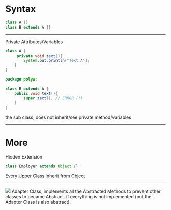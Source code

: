 
# Syntax
```java
class A {}
class B extends A {}
```

---
Private Attributes/Variables
```java
class A {  
     private void text(){  
        System.out.println("Text A");  
    }  
}

package polyw;  
  
class B extends A {  
    public void text(){  
        super.text(); // ERROR (!)
    }  
}
```
the sub class, does not inherit/see private method/variables

--- 
# More
Hidden Extension
```java
class Employer extends Object {}
```
Every Upper Class Inherit from Object

---
![](Pasted%20image%2020230411135410.png)
Adapter Class, implements all the Abstracted Methods to prevent other classes to became Abstract. if everything is not implemented (but the Adapter Class is also abstract). 

